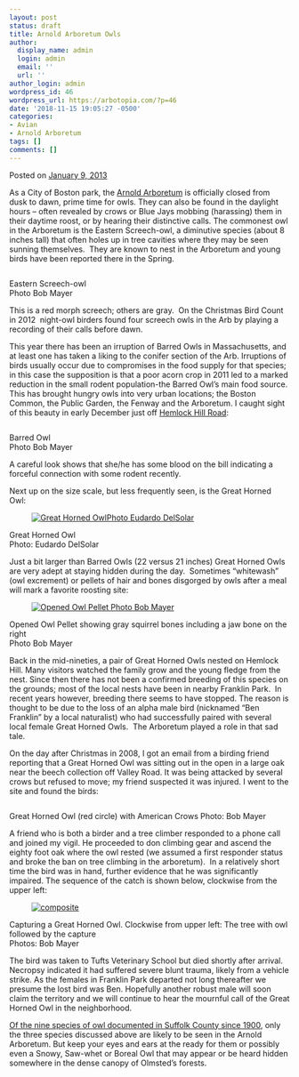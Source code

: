 ```yaml
---
layout: post
status: draft
title: Arnold Arboretum Owls
author:
  display_name: admin
  login: admin
  email: ''
  url: ''
author_login: admin
wordpress_id: 46
wordpress_url: https://arbotopia.com/?p=46
date: '2018-11-15 19:05:27 -0500'
categories:
- Avian
- Arnold Arboretum
tags: []
comments: []
---
```

<p><!-- wp:paragraph --></p>
<p>Posted on&nbsp;<a href="https://web.archive.org/web/20150905210114/http://www.arbotopia.com/arnold-arboretum-owls/">January 9, 2013</a></p>
<p><!-- /wp:paragraph --></p>
<p><!-- wp:paragraph --></p>
<p>As a City of Boston park, the&nbsp;<a href="http://www.arboretum.harvard.edu:80/">Arnold Arboretum</a>&nbsp;is officially closed from dusk to dawn, prime time for owls. They can also be found in the daylight hours &ndash; often revealed by crows or Blue Jays mobbing (harassing) them in their daytime roost, or by hearing their distinctive calls. The commonest owl in the Arboretum is the Eastern Screech-owl, a diminutive species (about 8 inches tall) that often holes up in tree cavities where they may be seen sunning themselves.&nbsp; They are known to nest in the Arboretum and young birds have been reported there in the Spring.</p>
<p><!-- /wp:paragraph --></p>
<p><!-- wp:image {"id":30,"linkDestination":"custom"} --></p>
<figure class="wp-block-image"><a href="https://web.archive.org/web/20150905210114/http://www.arbotopia.com/arboretums-owls/p1290535/"><img src="https://web.archive.org/web/20150905210114im_/http://www.arbotopia.com/wp-content/uploads/2012/12/P1290535-1024x917.jpg" alt="" class="wp-image-30"/></a></figure>
<p><!-- /wp:image --></p>
<p><!-- wp:paragraph --></p>
<p>Eastern Screech-owl<br>Photo Bob Mayer</p>
<p><!-- /wp:paragraph --></p>
<p><!-- wp:paragraph --></p>
<p>This is a red morph screech; others are gray.&nbsp; On the Christmas Bird Count in 2012&nbsp; night-owl birders found four screech owls in the Arb by playing a recording of their calls before dawn.</p>
<p><!-- /wp:paragraph --></p>
<p><!-- wp:paragraph --></p>
<p>This year there has been an irruption of Barred Owls in Massachusetts, and at least one has taken a liking to the conifer section of the Arb. Irruptions of birds usually occur due to compromises in the food supply for that species; in this case the supposition is that a poor acorn crop in 2011 led to a marked reduction in the small rodent population-the Barred Owl&rsquo;s main food source. This has brought hungry owls into very urban locations; the Boston Common, the Public Garden, the Fenway and the Arboretum. I caught sight of this beauty in early December just off&nbsp;<a href="https://web.archive.org/web/20150905210114/http://arboretum.harvard.edu/plants/featured-plants/hemlock-hill/" target="_blank" rel="noreferrer noopener">Hemlock Hill Road</a>:</p>
<p><!-- /wp:paragraph --></p>
<p><!-- wp:image {"id":35,"linkDestination":"custom"} --></p>
<figure class="wp-block-image"><a href="https://web.archive.org/web/20150905210114/http://www.arbotopia.com/arnold-arboretum-owls/p1020996-2/"><img src="https://web.archive.org/web/20150905210114im_/http://www.arbotopia.com/wp-content/uploads/2012/12/P1020996-792x1024.jpg" alt="" class="wp-image-35"/></a></figure>
<p><!-- /wp:image --></p>
<p><!-- wp:paragraph --></p>
<p>Barred Owl<br>Photo Bob Mayer</p>
<p><!-- /wp:paragraph --></p>
<p><!-- wp:paragraph --></p>
<p>A careful look shows that she/he has some blood on the bill indicating a forceful connection with some rodent recently.</p>
<p><!-- /wp:paragraph --></p>
<p><!-- wp:paragraph --></p>
<p>Next up on the size scale, but less frequently seen, is the Great Horned Owl:</p>
<p><!-- /wp:paragraph --></p>
<p><!-- wp:image {"id":51,"linkDestination":"custom"} --></p>
<figure class="wp-block-image"><a href="https://web.archive.org/web/20150905210114/http://www.arbotopia.com/arnold-arboretum-owls/papa/"><img src="https://web.archive.org/web/20150905210114im_/http://www.arbotopia.com/wp-content/uploads/2012/12/papa.jpg" alt="Great Horned OwlPhoto Eudardo DelSolar" class="wp-image-51"/></a></figure>
<p><!-- /wp:image --></p>
<p><!-- wp:paragraph --></p>
<p>Great Horned Owl<br>Photo: Eudardo DelSolar</p>
<p><!-- /wp:paragraph --></p>
<p><!-- wp:paragraph --></p>
<p>Just a bit larger than Barred Owls (22 versus 21 inches) Great Horned Owls are very adept at staying hidden during the day.&nbsp; Sometimes &ldquo;whitewash&rdquo; (owl excrement) or pellets of hair and bones disgorged by owls after a meal will mark a favorite roosting site:</p>
<p><!-- /wp:paragraph --></p>
<p><!-- wp:image {"id":37,"linkDestination":"custom"} --></p>
<figure class="wp-block-image"><a href="https://web.archive.org/web/20150905210114/http://www.arbotopia.com/arnold-arboretum-owls/p1180833/"><img src="https://web.archive.org/web/20150905210114im_/http://www.arbotopia.com/wp-content/uploads/2012/12/P1180833-1018x1024.jpg" alt="Opened Owl Pellet Photo Bob Mayer" class="wp-image-37"/></a></figure>
<p><!-- /wp:image --></p>
<p><!-- wp:paragraph --></p>
<p>Opened Owl Pellet showing gray squirrel bones including a jaw bone on the right<br>Photo Bob Mayer</p>
<p><!-- /wp:paragraph --></p>
<p><!-- wp:paragraph --></p>
<p>Back in the mid-nineties, a pair of Great Horned Owls nested on Hemlock Hill. Many visitors watched the family grow and the young fledge from the nest. Since then there has not been a confirmed breeding of this species on the grounds; most of the local nests have been in nearby Franklin Park.&nbsp; In recent years however, breeding there seems to have stopped. The reason is thought to be due to the loss of an alpha male bird (nicknamed &ldquo;Ben Franklin&rdquo; by a local naturalist) who had successfully paired with several local female Great Horned Owls.&nbsp; The Arboretum played a role in that sad tale.</p>
<p><!-- /wp:paragraph --></p>
<p><!-- wp:paragraph --></p>
<p>On the day after Christmas in 2008, I got an email from a birding friend reporting that a Great Horned Owl was sitting out in the open in a large oak near the beech collection off Valley Road. It was being attacked by several crows but refused to move; my friend suspected it was injured. I went to the site and found the birds:</p>
<p><!-- /wp:paragraph --></p>
<p><!-- wp:image {"id":38,"linkDestination":"custom"} --></p>
<figure class="wp-block-image"><a href="https://web.archive.org/web/20150905210114/http://www.arbotopia.com/arnold-arboretum-owls/p1220371/"><img src="https://web.archive.org/web/20150905210114im_/http://www.arbotopia.com/wp-content/uploads/2012/12/P1220371-995x1024.jpg" alt="" class="wp-image-38"/></a></figure>
<p><!-- /wp:image --></p>
<p><!-- wp:paragraph --></p>
<p>Great Horned Owl (red circle) with American Crows Photo: Bob Mayer</p>
<p><!-- /wp:paragraph --></p>
<p><!-- wp:paragraph --></p>
<p>A friend who is both a birder and a tree climber responded to a phone call and joined my vigil. He proceeded to don climbing gear and ascend the eighty foot oak where the owl rested (we assumed a first responder status and broke the ban on tree climbing in the arboretum).&nbsp; In a relatively short time the bird was in hand, further evidence that he was significantly impaired. The sequence of the catch is shown below, clockwise from the upper left:</p>
<p><!-- /wp:paragraph --></p>
<p><!-- wp:image {"id":56,"linkDestination":"custom"} --></p>
<figure class="wp-block-image"><a href="https://web.archive.org/web/20150905210114/http://www.arbotopia.com/arnold-arboretum-owls/composite/"><img src="https://web.archive.org/web/20150905210114im_/http://www.arbotopia.com/wp-content/uploads/2013/01/composite.jpg" alt="composite" class="wp-image-56"/></a></figure>
<p><!-- /wp:image --></p>
<p><!-- wp:paragraph --></p>
<p>Capturing a Great Horned Owl. Clockwise from upper left: The tree with owl followed by the capture<br>Photos: Bob Mayer</p>
<p><!-- /wp:paragraph --></p>
<p><!-- wp:paragraph --></p>
<p>The bird was taken to Tufts Veterinary School but died shortly after arrival. Necropsy indicated it had suffered severe blunt trauma, likely from a vehicle strike. As the females in Franklin Park departed not long thereafter we presume the lost bird was Ben. Hopefully another robust male will soon claim the territory and we will continue to hear the mournful call of the Great Horned Owl in the neighborhood.</p>
<p><!-- /wp:paragraph --></p>
<p><!-- wp:paragraph --></p>
<p><a href="https://web.archive.org/web/20150905210114/http://ebird.org/ebird/GuideMe?step=saveChoices&amp;getLocations=counties&amp;parentState=US-MA&amp;bMonth=01&amp;bYear=1900&amp;eMonth=12&amp;eYear=2013&amp;reportType=location&amp;counties=US-MA-025&amp;continue.x=24&amp;continue.y=12" target="_blank" rel="noreferrer noopener">Of the nine species of owl documented in Suffolk County since 1900</a>,&nbsp;only the three species discussed above are likely to be seen in the Arnold Arboretum. But keep your eyes and ears at the ready for them or possibly even a Snowy, Saw-whet or Boreal Owl that may appear or be heard hidden somewhere in the dense canopy of Olmsted&rsquo;s forests.</p>
<p><!-- /wp:paragraph --></p>
